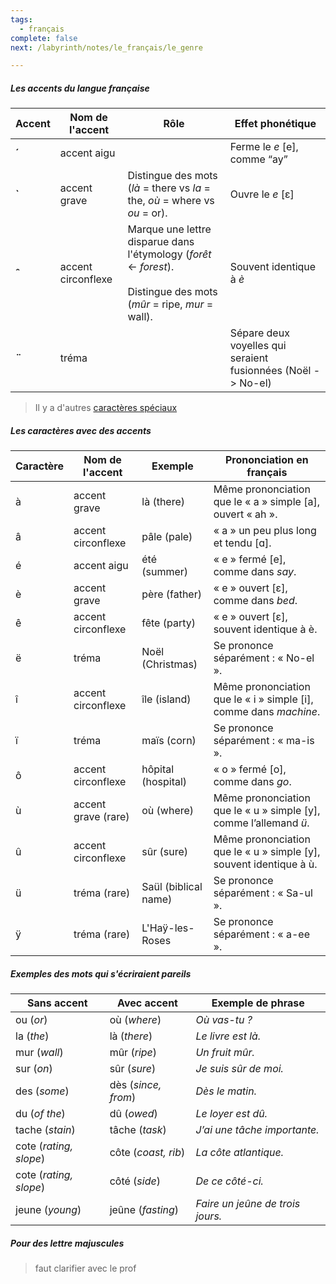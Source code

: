 ```yaml
---
tags:
  - français
complete: false
next: /labyrinth/notes/le_français/le_genre

---
```

##### Les accents du langue française

| Accent | Nom de l'accent    | Rôle                                                                                                                       | Effet phonétique                                             |
| ------ | ------------------ | -------------------------------------------------------------------------------------------------------------------------- | ------------------------------------------------------------ |
| **´**  | accent aigu        |                                                                                                                            | Ferme le _e_ [e], comme “ay”                                 |
| **`**  | accent grave       | Distingue des mots (_là_ = there vs _la_ = the, _où_ = where vs _ou_ = or).                                                | Ouvre le _e_ [ɛ]                                             |
| **ˆ**  | accent circonflexe | Marque une lettre disparue dans l'étymology (_forêt_ ← _forest_). <br><br>Distingue des mots (_mûr_ = ripe, _mur_ = wall). | Souvent identique à _è_                                      |
| **¨**  | tréma              |                                                                                                                            | Sépare deux voyelles qui seraient fusionnées (Noël -> No-el) |
> Il y a d'autres [caractères spéciaux](/labyrinth/notes/le_français/les_caractères_spéciaux)
##### Les caractères avec des accents
| Caractère | Nom de l'accent     | Exemple              | Prononciation en français                                          |
| --------- | ------------------- | -------------------- | ------------------------------------------------------------------ |
| à         | accent grave        | là (there)           | Même prononciation que le « a » simple [a], ouvert « ah ».         |
| â         | accent circonflexe  | pâle (pale)          | « a » un peu plus long et tendu [ɑ].                               |
| é         | accent aigu         | été (summer)         | « e » fermé [e], comme dans _say_.                                 |
| è         | accent grave        | père (father)        | « e » ouvert [ɛ], comme dans _bed_.                                |
| ê         | accent circonflexe  | fête (party)         | « e » ouvert [ɛ], souvent identique à è.                           |
| ë         | tréma               | Noël (Christmas)     | Se prononce séparément : « No-el ».                                |
| î         | accent circonflexe  | île (island)         | Même prononciation que le « i » simple [i], comme dans _machine_.  |
| ï         | tréma               | maïs (corn)          | Se prononce séparément : « ma-is ».                                |
| ô         | accent circonflexe  | hôpital (hospital)   | « o » fermé [o], comme dans _go_.                                  |
| ù         | accent grave (rare) | où (where)           | Même prononciation que le « u » simple [y], comme l’allemand _ü_.  |
| û         | accent circonflexe  | sûr (sure)           | Même prononciation que le « u » simple [y], souvent identique à ù. |
| ü         | tréma (rare)        | Saül (biblical name) | Se prononce séparément : « Sa-ul ».                                |
| ÿ         | tréma (rare)        | L'Haÿ-les-Roses      | Se prononce séparément : « a-ee ».                                 |
##### Exemples des mots qui s'écriraient pareils

| Sans accent            | Avec accent         | Exemple de phrase                |
| ---------------------- | ------------------- | -------------------------------- |
| ou (_or_)              | où (_where_)        | _Où vas-tu ?_                    |
| la (_the_)             | là (_there_)        | _Le livre est là._               |
| mur (_wall_)           | mûr (_ripe_)        | _Un fruit mûr._                  |
| sur (_on_)             | sûr (_sure_)        | _Je suis sûr de moi._            |
| des (_some_)           | dès (_since, from_) | _Dès le matin._                  |
| du (_of the_)          | dû (_owed_)         | _Le loyer est dû._               |
| tache (_stain_)        | tâche (_task_)      | _J’ai une tâche importante._     |
| cote (_rating, slope_) | côte (_coast, rib_) | _La côte atlantique._            |
| cote (_rating, slope_) | côté (_side_)       | _De ce côté-ci._                 |
| jeune (_young_)        | jeûne (_fasting_)   | _Faire un jeûne de trois jours._ |
##### Pour des lettre majuscules
> faut clarifier avec le prof
